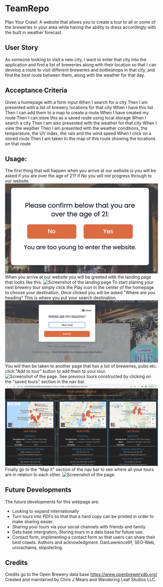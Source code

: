 
# TeamRepo
Plan Your Crawl:
A website that allows you to create a tour to all or some of the breweries in your area while having the ability to dress accordingly with the built in weather forecast.

## User Story
As someone looking to visit a new city, I want to enter that city into the application and find a list of breweries along with their location so that I can develop a route to visit different breweries and bottleshops in that city, and find the best route between them, along with the weather for that day.

## Acceptance Criteria
Given a homepage with a form input
When I search for a city
Then I am presented with a list of brewery locations for that city
When I have this list
Then I can add them to a map to create a route
When I have created my route
Then I can store this as a saved route using local storage
When I search a city
Then I am also presented with the weather for that city
When I view the weather
Then I am presented with the weather conditions, the temperature, the UV index, the rain and the wind speed
When I click on a stored route
Then I am taken to the map of this route showing the locations on that route

## Usage:
The first thing that will happen when you arrive at our website is you will be asked if you are over the age of 21? if No you will not progress through to our website.
<img src="/assets/images/no.png" alt="Screenshot of result of saying no.">
When you arrive at our website you will be greeted with the landing page that looks like this. 
<img src="/assets/images/landing.png" alt="Screenshot of the landing page">
To start planing your next brewery tour simply click the Play icon in the center of the homepage to choose your destination. Once clicked you will be asked "Where are you heading" This is where you put your search destination.
<img src="/assets/images/search.png" alt="Screenshot of the search section">
You will then be taken to another page that has a list of breweries, pubs etc. click "Add to tour" button to add them to your tour.
<img src="/assets/images/createtour.png>" alt="Screenshot of the page.">
See previous tours constructed by clicking on the "saved tours" section in the nav bar.
<img src="/assets/images/savedtours.png" alt="Screenshot of saved tours setion">
Finally go to the "Map it" section of the nav bar to see where all your tours are in relation to each other. 
<img src="/assets/images/mapit.png>" alt="Screenshot of the page.">

## Future Developments
The future developments for this webpage are:
- Looking to expand internationally 
- Turn tours into PDFs so that that a hard copy can be printed in order to make sharing easier.
- Sharing your tours via your social channels with friends and family.
- Data base intergration, Storing tours in a data base for future use.
- Contact form, implimenting a contact form so that users can share their best crawls.
Authors and acknowledgment.
DanLawrence91, SEO-Web, urorachama, skipsterling.

## Credits
Credits go to the Open Brewery data base https://www.openbrewerydb.org/
Created and maintained by Chris J Mears and Wandering Leaf Studios LLC.
